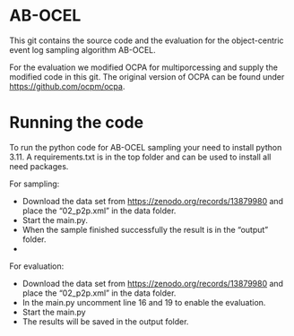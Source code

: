 # AB-OCEL

This git contains the source code and the evaluation for the object-centric event log sampling algorithm AB-OCEL.

For the evaluation we modified OCPA for multiporcessing and supply the modified code in this git. The original version of OCPA can be found under https://github.com/ocpm/ocpa.

# Running the code

To run the python code for AB-OCEL sampling your need to install python 3.11. A requirements.txt is in the top folder and can be used to install all need packages. 

For sampling:
 - Download the data set from https://zenodo.org/records/13879980 and place the “02_p2p.xml” in the data folder.
 - Start the main.py.
 - When the sample finished successfully the result is in the “output” folder.
 - 
For evaluation:
 - Download the data set from https://zenodo.org/records/13879980 and place the “02_p2p.xml” in the data folder.
 - 	In the main.py uncomment line 16 and 19 to enable the evaluation.
 - Start the main.py
 - The results will be saved in the output folder.
